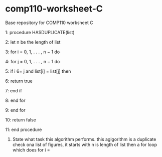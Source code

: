 # comp110-worksheet-C
Base repository for COMP110 worksheet C

1: procedure HASDUPLICATE(list)

2: let n be the length of list

3: for i = 0, 1, . . . , n − 1 do

4: for j = 0, 1, . . . , n − 1 do

5: if i 6= j and list[i] = list[j] then

6: return true

7: end if

8: end for

9: end for

10: return false

11: end procedure

1. State what task this algorithm performs.
this aglgorithm is a duplicate check ona list of figures, it starts with n is length of list then a for loop which does for i =
